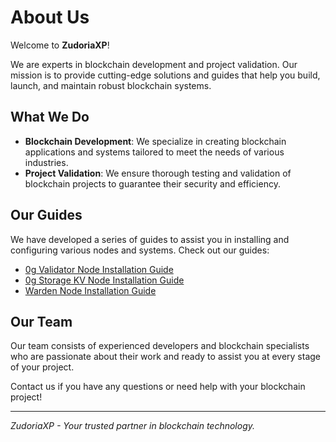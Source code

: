 # About Us

Welcome to **ZudoriaXP**!

We are experts in blockchain development and project validation. Our mission is to provide cutting-edge solutions and guides that help you build, launch, and maintain robust blockchain systems.

## What We Do

- **Blockchain Development**: We specialize in creating blockchain applications and systems tailored to meet the needs of various industries.
- **Project Validation**: We ensure thorough testing and validation of blockchain projects to guarantee their security and efficiency.

## Our Guides

We have developed a series of guides to assist you in installing and configuring various nodes and systems. Check out our guides:

- [0g Validator Node Installation Guide](https://github.com/ZudoriaXP/our-guides/blob/main/0g/0g-validator-node-guide.md)
- [0g Storage KV Node Installation Guide](https://github.com/ZudoriaXP/our-guides/blob/main/0g/0g-storage-kv-node.md)
- [Warden Node Installation Guide](https://github.com/ZudoriaXP/our-guides/blob/main/warden/warden-node-installation-guide.md)

## Our Team

Our team consists of experienced developers and blockchain specialists who are passionate about their work and ready to assist you at every stage of your project.

Contact us if you have any questions or need help with your blockchain project!

---

*ZudoriaXP - Your trusted partner in blockchain technology.*
